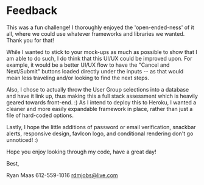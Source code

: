 # Feedback

This was a fun challenge!  I thoroughly enjoyed the 'open-ended-ness' of it all, where we could use whatever frameworks and libraries we wanted.  Thank you for that!

While I wanted to stick to your mock-ups as much as possible to show that I am able to do such, I do think that this UI/UX could be improved upon.  For example, it would be a better UI/UX flow to have the "Cancel and Next/Submit" buttons loaded directly under the inputs -- as that would mean less traveling and/or looking to find the next steps.  

Also, I chose to actually throw the User Group selections into a database and have it link up, thus making this a full stack assessment which is heavily geared towards front-end. :)  As I intend to deploy this to Heroku, I wanted a cleaner and more easily expandable framework in place, rather than just a file of hard-coded options. 

Lastly, I hope the little additions of password or email verification, snackbar alerts, responsive design, favIcon logo, and conditional rendering don't go unnoticed! :) 

Hope you enjoy looking through my code, have a great day!  

Best,

Ryan Maas
612-559-1016
rdmjobs@live.com